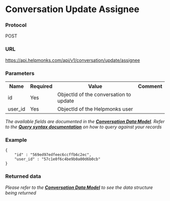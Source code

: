# Conversation Update Assignee

### Protocol
POST

### URL
https://api.helpmonks.com/api/v1/conversation/update/assignee

### Parameters
<table>
    <tr>
        <th>Name</th>
        <th>Required</th>
        <th>Value</th>
        <th>Comment</th>
    </tr>
    <tr>
        <td>id</td>
        <td>Yes</td>
        <td>ObjectId of the conversation to update</td>
        <td></td>
    </tr>
    <tr>
        <td>user_id</td>
        <td>Yes</td>
        <td>ObjectId of the Helpmonks user</td>
        <td></td>
    </tr>
</table>

*The available fields are documented in the **[Conversation Data Model](/api/models/conversation/)**. Refer to the **[Query syntax documentation](/api/syntax)** on how to query against your records*

### Example

```
{
    "id" : "569ed97edfeec6ccffb6c2ec",
    "user_id" : "57c1e0f6c4be9b0a00d6b0cb"
}
```

### Returned data

*Please refer to the **[Conversation Data Model](/api/models/conversation/)** to see the data structure being returned*

